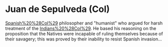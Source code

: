 # Juan de Sepulveda (Col)

[Spanish%20%28Col%29](Spanish) philosopher and "humanist" who argued for harsh treatment of the [Indians%20%28Col%29](natives). He based his reasoning on the proposition that the Natives were incapable of ruling themselves because of their savagery; this was proved by their inability to resist Spanish invasion...
